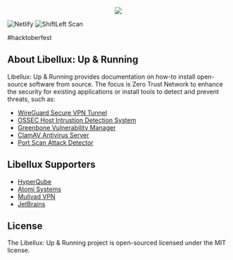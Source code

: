 <p align="center"><a href="https://libellux.com" target="_blank"><img src="https://libellux.com/img/icons/96x96.png"></a></p>

![Netlify](https://img.shields.io/netlify/922ffed0-7d82-4e89-8357-87d79ba75e45?logo=netlify)
![ShiftLeft Scan](https://github.com/libellux/Libellux-Up-and-Running/workflows/ShiftLeft%20Scan/badge.svg)

#hacktoberfest

## About Libellux: Up & Running

Libellux: Up & Running provides documentation on how-to install open-source software from source. The focus is Zero Trust Network to enhance the security for existing applications or install tools to detect and prevent threats, such as:

* [WireGuard Secure VPN Tunnel](https://www.libellux.com/wireguard/)
* [OSSEC Host Intrustion Detection System](https://www.libellux.com/ossec/)
* [Greenbone Vulnerability Manager](https://www.libellux.com/openvas/)
* [ClamAV Antivirus Server](https://www.libellux.com/clamav/)
* [Port Scan Attack Detector](https://www.libellux.com/psad/)

## Libellux Supporters

* [HyperQube](https://hyperqube.io/)
* [Atomi Systems](https://atomisystems.com/activepresenter/)
* [Mullvad VPN](https://mullvad.net/en/)
* [JetBrains](https://www.jetbrains.com/)

## License

The Libellux: Up & Running project is open-sourced licensed under the MIT license.
